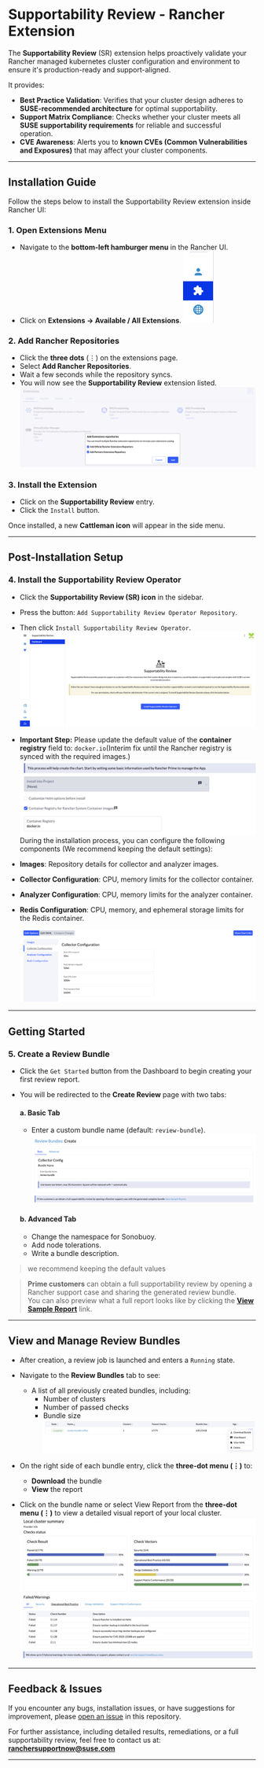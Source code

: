 # Supportability Review - Rancher Extension

The **Supportability Review** (SR) extension helps proactively validate your Rancher managed kubernetes cluster configuration and environment to ensure it's production-ready and support-aligned.

It provides:

- **Best Practice Validation**: Verifies that your cluster design adheres to **SUSE-recommended architecture** for optimal supportability.
- **Support Matrix Compliance**: Checks whether your cluster meets all **SUSE supportability requirements** for reliable and successful operation.
- **CVE Awareness**: Alerts you to **known CVEs (Common Vulnerabilities and Exposures)** that may affect your cluster components.

---

## Installation Guide

Follow the steps below to install the Supportability Review extension inside Rancher UI:

### 1. Open Extensions Menu

- Navigate to the **bottom-left hamburger menu** in the Rancher UI.
- Click on **Extensions → Available / All Extensions**.
![Hamburger menu icon](./pkg/supportability-review-app/images/readme/hamburger-extension-icon.png)

### 2. Add Rancher Repositories

- Click the **three dots** (⋮) on the extensions page.
- Select **Add Rancher Repositories**.
- Wait a few seconds while the repository syncs.
- You will now see the **Supportability Review** extension listed.
![Add extension menu](./pkg/supportability-review-app/images/readme/add-extension-repo.png)
### 3. Install the Extension

- Click on the **Supportability Review** entry.
- Click the `Install` button.

Once installed, a new **Cattleman icon** will appear in the side menu.

---

## Post-Installation Setup

### 4. Install the Supportability Review Operator

- Click the **Supportability Review (SR) icon** in the sidebar.
- Press the button: `Add Supportability Review Operator Repository`.
- Then click `Install Supportability Review Operator`.
![Dashboard view to add repo](./pkg/supportability-review-app/images/readme/dashboard-add-operator-repo.png)

- **Important Step:** Please update the default value of the **container registry** field to: `docker.io`(Interim fix until the Rancher registry is synced with the required images.)
![Container Regitry to docker.io](./pkg/supportability-review-app/images/readme/container-registry.png)
During the installation process, you can configure the following components (We recommend keeping the default settings):
- **Images**: Repository details for collector and analyzer images.
- **Collector Configuration**: CPU, memory limits for the collector container.
- **Analyzer Configuration**: CPU, memory limits for the analyzer container.
- **Redis Configuration**: CPU, memory, and ephemeral storage limits for the Redis container.

  ![Collector configuration during install](./pkg/supportability-review-app/images/readme/collector-config.png)

---

##  Getting Started

### 5. Create a Review Bundle

- Click the `Get Started` button from the Dashboard to begin creating your first review report.
- You will be redirected to the **Create Review** page with two tabs:

  #### a. Basic Tab
  - Enter a custom bundle name (default: `review-bundle`).
![Create view](./pkg/supportability-review-app/images/readme/create-review.png)
  #### b. Advanced Tab
  - Change the namespace for Sonobuoy.
  - Add node tolerations.
  - Write a bundle description.

> we recommend keeping the default values

> **Prime customers** can obtain a full supportability review by opening a Rancher support case and sharing the generated review bundle.  
You can also preview what a full report looks like by clicking the **[View Sample Report](https://suse.my.salesforce.com/sfc/p/#1i000000gLOd/a/Tr00000EFJwk/2gpLmKqcybjI6R_YjwtXwx4qNnKFsOSTmf8SNQvQLbQ)** link.

---

## View and Manage Review Bundles

- After creation, a review job is launched and enters a `Running` state.
- Navigate to the **Review Bundles** tab to see:
  - A list of all previously created bundles, including:
    - Number of clusters
    - Number of passed checks
    - Bundle size
![ReviewBundle sidebar options](./pkg/supportability-review-app/images/readme/completed-review-sidebar.png)

- On the right side of each bundle entry, click the **three-dot menu (⋮)** to:
  - **Download** the bundle
  - **View** the report
- Click on the bundle name or select View Report from the **three-dot menu (⋮)** to view a detailed visual report of your local cluster.
![Review report visualization](./pkg/supportability-review-app/images/readme/review-visual-report.png)
---

## Feedback & Issues

If you encounter any bugs, installation issues, or have suggestions for improvement, please [open an issue](https://github.com/rancher/supportability-review-app/issues) in this repository.

For further assistance, including detailed results, remediations, or a full supportability review, feel free to contact us at:
 **ranchersupportnow@suse.com**

---
